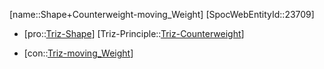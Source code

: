﻿---
type: TrizContradiction
aliases:
- Shape+Counterweight-moving_Weight
license: CC BY-SA 4.0
copyright: https://github.com/SpocWeb
IsDeleted: false
IsReadOnly: false
Confidential: public
tags: 
- Triz/Contradiction
---
[name::Shape+Counterweight-moving_Weight]
[SpocWebEntityId::23709]
+ [pro::[Triz-Shape](tech/Triz/Parameter/Triz-Shape.md)]
[Triz-Principle::[Triz-Counterweight](tech/Triz/Principle/Triz-Counterweight.md)]
- [con::[Triz-moving_Weight](tech/Triz/Parameter/Triz-moving_Weight.md)]


